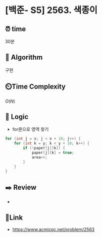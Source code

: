 
# [백준- S5] 2563. 색종이

## ⏰  **time**
30분

## :pushpin: **Algorithm**
구현

## ⏲️**Time Complexity**
$O(N)$

## :round_pushpin: **Logic**

- for문으로 영역 찾기

```java
for (int j = x; j < x + 10; j++) {
	for (int k = y; k < y + 10; k++) {
		if (!paper[j][k]) {
			paper[j][k] = true;
			area++;
		}
	}
}
```

## :black_nib: **Review**
- 


## 📡**Link**
- https://www.acmicpc.net/problem/2563

